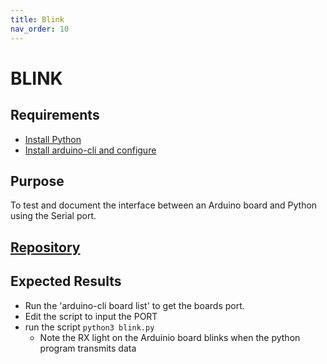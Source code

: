 ```yaml
---
title: Blink 
nav_order: 10
---
```


# BLINK 


## Requirements

* [Install Python](/python)
* [Install arduino-cli and configure](/arduino.md)

## Purpose

To test and document the interface between an Arduino board and Python using the Serial port.

## [Repository]( https://github.com/sfawcett123/dcc/tree/main/python/blink)

## Expected Results

* Run the 'arduino-cli board list' to get the boards port.
* Edit the script to input the PORT
* run the script `python3 blink.py`
	*  Note the RX light on the Arduinio board blinks when the python program transmits data
	
